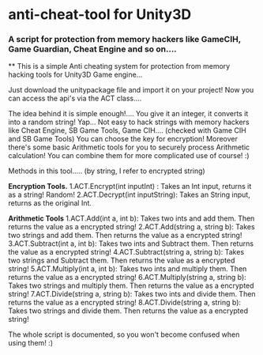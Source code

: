 # anti-cheat-tool for Unity3D #
### A script for protection from memory hackers like GameCIH, Game Guardian, Cheat Engine and so on.... ###

**
This is a simple Anti cheating system for protection from memory hacking tools for Unity3D Game engine...

Just download the unitypackage file and import it on your project!
Now you can access the api's via the ACT class....

The idea behind it is simple enough!....
You give it an integer, it converts it into a random string!
Yap...
Not easy to hack strings with memory hackers like Cheat Engine, SB Game Tools, Game CIH....
(checked with Game CIH and SB Game Tools)
You can choose the key for encryption!
Moreover there's some basic Arithmetic tools for you to securely process Arithmetic calculation!
You can combine them for more complicated use of course! :)


Methods in this tool..... (by string, I refer to encrypted string)

**Encryption Tools.**
1.ACT.Encrypt(int inputInt) : Takes an Int input, returns it as a string! Random!
2.ACT.Decrypt(int inputString): Takes an String input, returns as the original Int.


**Arithmetic Tools​**
1.ACT.Add(int a, int b): Takes two ints and add them. Then returns the value as a encrypted string!
2.ACT.Add(string a, string b): Takes two strings and add them. Then returns the value as a encrypted string!
3.ACT.Subtract(int a, int b): Takes two ints and Subtract them. Then returns the value as a encrypted string!
4.ACT.Subtract(string a, string b): Takes two strings and Subtract them. Then returns the value as a encrypted string!
5.ACT.Multiply(int a, int b): Takes two ints and multiply them. Then returns the value as a encrypted string!
6.ACT.Multiply(string a, string b): Takes two strings and multiply them. Then returns the value as a encrypted string!
7.ACT.Divide(string a, string b): Takes two ints and divide them. Then returns the value as a encrypted string!
8.ACT.Divide(string a, string b): Takes two strings and divide them. Then returns the value as a encrypted string!



The whole script is documented, so you won't become confused when using them! :)
